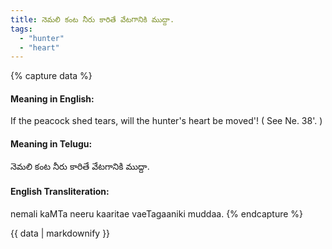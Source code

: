 ```yaml
---
title: నెమలి కంట నీరు కారితే వేటగానికి ముద్దా.
tags:
  - "hunter"
  - "heart"
---
```


{% capture data %}
#### Meaning in English:
If the peacock shed tears, will the hunter's heart be moved'!
( See Ne. 38'. )

#### Meaning in Telugu:
నెమలి కంట నీరు కారితే వేటగానికి ముద్దా.

#### English Transliteration:
nemali kaMTa neeru kaaritae vaeTagaaniki muddaa.
{% endcapture %}

{{ data | markdownify }}

